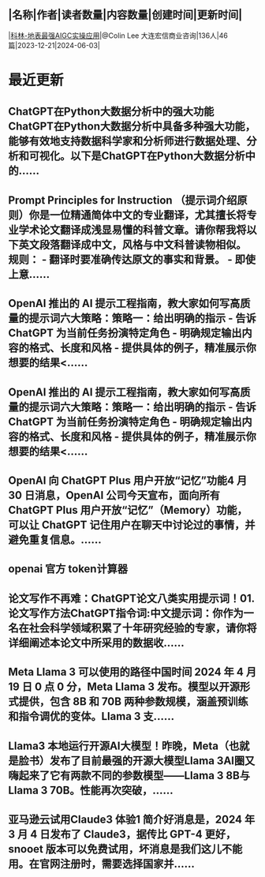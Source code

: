 |名称|作者|读者数量|内容数量|创建时间|更新时间|
---
|[科林-地表最强AIGC实操应用](https://xiaobot.net/p/Colin_AIGC?refer=0b133df9-27dc-423b-8101-639049001c13)|@Colin Lee 大连宏信商业咨询|136人|46篇|2023-12-21|2024-06-03|

# 最近更新
## ChatGPT在Python大数据分析中的强大功能ChatGPT在Python大数据分析中具备多种强大功能，能够有效地支持数据科学家和分析师进行数据处理、分析和可视化。以下是ChatGPT在Python大数据分析中的......
## Prompt Principles for Instruction （提示词介绍原则）你是一位精通简体中文的专业翻译，尤其擅长将专业学术论文翻译成浅显易懂的科普文章。请你帮我将以下英文段落翻译成中文，风格与中文科普读物相似。 规则： - 翻译时要准确传达原文的事实和背景。 - 即使上意......
## OpenAI 推出的 AI 提示工程指南，教大家如何写高质量的提示词六大策略：策略一：给出明确的指示 - 告诉 ChatGPT 为当前任务扮演特定角色 - 明确规定输出内容的格式、长度和风格 - 提供具体的例子，精准展示你想要的结果<......
## OpenAI 推出的 AI 提示工程指南，教大家如何写高质量的提示词六大策略：策略一：给出明确的指示 - 告诉 ChatGPT 为当前任务扮演特定角色 - 明确规定输出内容的格式、长度和风格 - 提供具体的例子，精准展示你想要的结果<......
## OpenAI 向 ChatGPT Plus 用户开放“记忆”功能4 月 30 日消息，OpenAI 公司今天宣布，面向所有 ChatGPT Plus 用户开放“记忆”（Memory）功能，可以让 ChatGPT 记住用户在聊天中讨论过的事情，并避免重复信息。......
## openai 官方 token计算器
## 论文写作不再难：ChatGPT论文八类实用提示词！01.论文写作方法ChatGPT指令词:中文提示词：你作为一名在社会科学领域积累了十年研究经验的专家，请你将详细阐述本论文中所采用的数据收......
## Meta Llama 3 可以使用的路径中国时间 2024 年 4 月 19 日 0 点 0 分，Meta Llama 3 发布。模型以开源形式提供，包含 8B 和 70B 两种参数规模，涵盖预训练和指令调优的变体。Llama 3 支......
## Llama3 本地运行开源AI大模型！昨晚，Meta（也就是脸书）发布了目前最强的开源大模型Llama 3AI圈又嗨起来了它有两款不同的参数模型——Llama 3 8B与Llama 3 70B。性能再次突破，......
## 亚马逊云试用Claude3 体验1 简介好消息是，2024 年 3 月 4 日发布了 Claude3，据传比 GPT-4 更好，snooet 版本可以免费试用，坏消息是我们这儿不能用。在官网注册时，需要选择国家并......

